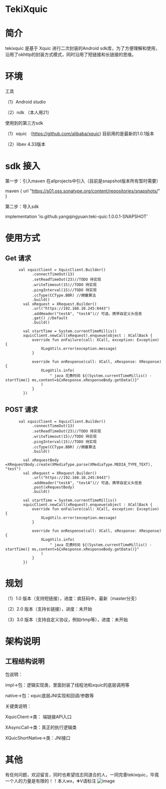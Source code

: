 # TekiXquic

# 简介
tekixquic 是基于 Xquic 进行二次封装的Android sdk库，为了方便理解和使用，沿用了okhttp的封装方式模式，同时沿用了短链接和长链接的思维。


# 环境
工具

（1）Android studio

（2）ndk （本人用21）

使用到的第三方sdk

（1）xquic （https://github.com/alibaba/xquic) 目前用的是最新的1.0.1版本

（2）libev 4.33版本

# sdk 接入

第一步：引入maven 在allprojects中引入（目前是snapshot版本所有暂时需要）

maven { url "https://s01.oss.sonatype.org/content/repositories/snapshots/" }

第二步：导入sdk

implementation 'io.github.yangqingyuan:teki-quic:1.0.0.1-SNAPSHOT'


# 使用方式
## Get 请求
 
          val xquicClient = XquicClient.Builder()
                .connectTimeOut(13)
                .setReadTimeOut(23)//TODO 待实现
                .writeTimeout(15)//TODO 待实现
                .pingInterval(15)//TODO 待实现
                .ccType(CCType.BBR) //拥塞算法
                .build()
            val xRequest = XRequest.Builder()
                .url("https://192.168.10.245:8443")
                .addHeader("testA", "testA")// 可选，携带自定义头信息
                .get() //Default
                .build()

            val startTime = System.currentTimeMillis()
            xquicClient.newCall(xRequest).enqueue(object : XCallBack {
                override fun onFailure(call: XCall, exception: Exception) {
                    XLogUtils.error(exception.message)
                }

                override fun onResponse(call: XCall, xResponse: XResponse) {
                    XLogUtils.info(
                        " java 花费时间 ${(System.currentTimeMillis() - startTime)} ms,content=${xResponse.xResponseBody.getData()}"
                    )
                }
            })

## POST 请求
          val xquicClient = XquicClient.Builder()
                .connectTimeOut(13)
                .setReadTimeOut(23)//TODO 待实现
                .writeTimeout(15)//TODO 待实现
                .pingInterval(15)//TODO 待实现
                .ccType(CCType.BBR) //拥塞算法
                .build()
                
            val xRequestBody =XRequestBody.create(XMediaType.parse(XMediaType.MEDIA_TYPE_TEXT), "test")
            val xRequest = XRequest.Builder()
                .url("https://192.168.10.245:8443")
                .addHeader("testA", "testA")// 可选，携带自定义头信息
                .post(xRequestBody)
                .build()

            val startTime = System.currentTimeMillis()
            xquicClient.newCall(xRequest).enqueue(object : XCallBack {
                override fun onFailure(call: XCall, exception: Exception) {
                    XLogUtils.error(exception.message)
                }

                override fun onResponse(call: XCall, xResponse: XResponse) {
                    XLogUtils.info(
                        " java 花费时间 ${(System.currentTimeMillis() - startTime)} ms,content=${xResponse.xResponseBody.getData()}"
                    )
                }
            })


# 规划

（1）1.0 版本（支持短链接），进度：疯狂码中，最新（master分支）

（2）2.0 版本（支持长链接），进度：未开始

（3）3.0 版本（支持自定义协议，例如rtmp等），进度：未开始


# 架构说明



## 工程结构说明
包说明：

impl->包：逻辑实现类，里面封装了线程池和xquic的底层调用等

native->包：xquic底层JNI实现和回调/参数等

关键类说明：

XquicClient->类： 端链接API入口

XAsyncCall->类：真正的执行逻辑类

XQuicShortNative->类：JNI接口

# 其他
有任何问题，欢迎留言，同时也希望找志同道合的人，一同完善tekixquic，毕竟一个人的力量是有限的！！本人wx，➕V请标注
![image](https://user-images.githubusercontent.com/6867757/162711742-7cfd5e4b-54d8-4c4f-b80e-4d9c9af34ba5.png)





